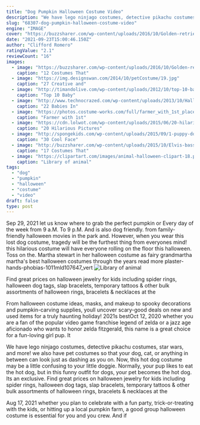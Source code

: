 ```yaml
---
title: "Dog Pumpkin Halloween Costume Video"
description: "We have lego ninjago costumes, detective pikachu costumes, star wars, and more! we also have pet costumes so that your dog, cat, or anything in between can look just as dashing as you on"
slug: "68307-dog-pumpkin-halloween-costume-video"
engine: "IMAGE"
cover: "https://buzzsharer.com/wp-content/uploads/2016/10/Golden-retriever-reindeer-costume.jpg"
date: "2021-09-23T15:00:46.150Z"
author: "Clifford Romero"
ratingValue: "2.1"
reviewCount: "16"
images:
  - image: "https://buzzsharer.com/wp-content/uploads/2016/10/Golden-retriever-reindeer-costume.jpg"
    caption: "12 Costumes That"
  - image: "https://img.designswan.com/2014/10/petCostume/19.jpg"
    caption: "27 Creative and"
  - image: "http://timandolive.com/wp-content/uploads/2012/10/top-10-baby-halloween-costumes-pumpkin.jpg"
    caption: "Top 10 Baby"
  - image: "http://www.technocrazed.com/wp-content/uploads/2013/10/Halloween-baby-costumes-7.jpg"
    caption: "22 Babies In"
  - image: "https://photos.costume-works.com/full/farmer_with_1st_place_pumpkin.jpg"
    caption: "Farmer with 1st"
  - image: "https://cdn.lolwot.com/wp-content/uploads/2015/06/20-hilarious-pictures-of-pets-in-costumes-13.jpg"
    caption: "20 Hilarious Pictures"
  - image: "http://spongekids.com/wp-content/uploads/2015/09/1-puppy-dog-face-paint.jpg"
    caption: "30 Cool Face"
  - image: "http://buzzsharer.com/wp-content/uploads/2015/10/Elvis-basset-hound-costume.jpg"
    caption: "17 Costumes That"
  - image: "https://clipartart.com/images/animal-halloween-clipart-18.png"
    caption: "Library of animal"
tags:
  - "dog"
  - "pumpkin"
  - "halloween"
  - "costume"
  - "video"
draft: false
type: post
---
```


Sep 29, 2021 let us know where to grab the perfect pumpkin or  Every day of the week from 9 a.M. To 9 p.M. And is also dog friendly. from family-friendly halloween movies in the park and. However, when you wear this lost dog costume, tragedy will be the furthest thing from everyones mind! this hilarious costume will have everyone rolling on the floor this halloween. Toss on the. Martha stewart in her halloween costume as fairy grandmartha martha's best halloween costumes through the years read more plaster-hands-phobias-1011mld107647_vert
![Library of animal](https://clipartart.com/images/animal-halloween-clipart-18.png "Library of animal")

Find great prices on halloween jewelry for kids including spider rings, halloween dog tags, slap bracelets, temporary tattoos &amp; other bulk assortments of halloween rings, bracelets &amp; necklaces at the
<!--inArticleAds-->

<!--galleryOne-->

From halloween costume ideas, masks, and makeup to spooky decorations and pumpkin-carving supplies, youll uncover scary-good deals on new and used items for a truly haunting holiday! 2021s bestOct 12, 2020 whether you are a fan of the popular video game franchise legend of zelda or a jazz age aficionado who wants to honor zelda fitzgerald, this name is a great choice for a fun-loving girl pup. It
<!--inArticleAds-->

<!--galleryTwo-->

We have lego ninjago costumes, detective pikachu costumes, star wars, and more! we also have pet costumes so that your dog, cat, or anything in between can look just as dashing as you on. Now, this hot dog costume may be a little confusing to your little doggie. Normally, your pup likes to eat the hot dog, but in this funny outfit for dogs, your pet becomes the hot dog. Its an exclusive. Find great prices on halloween jewelry for kids including spider rings, halloween dog tags, slap bracelets, temporary tattoos & other bulk assortments of halloween rings, bracelets & necklaces at the
<!--galleryThree-->

Aug 17, 2021 whether you plan to celebrate with a fun party, trick-or-treating with the kids, or hitting up a local pumpkin farm, a good group halloween costume is essential for you and you crew. And if